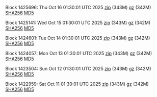 Block 1425696: Thu Oct 16 01:30:01 UTC 2025 [zip](https://files.01coin.io/mainnet/2025-10-16/bootstrap.dat.zip) (343M) [gz](https://files.01coin.io/mainnet/2025-10-16/bootstrap.dat.tar.gz) (342M) [SHA256](https://files.01coin.io/mainnet/2025-10-16/sha256.txt) [MD5](https://files.01coin.io/mainnet/2025-10-16/md5.txt)

Block 1425141: Wed Oct 15 01:30:01 UTC 2025 [zip](https://files.01coin.io/mainnet/2025-10-15/bootstrap.dat.zip) (343M) [gz](https://files.01coin.io/mainnet/2025-10-15/bootstrap.dat.tar.gz) (342M) [SHA256](https://files.01coin.io/mainnet/2025-10-15/sha256.txt) [MD5](https://files.01coin.io/mainnet/2025-10-15/md5.txt)

Block 1424601: Tue Oct 14 01:30:01 UTC 2025 [zip](https://files.01coin.io/mainnet/2025-10-14/bootstrap.dat.zip) (343M) [gz](https://files.01coin.io/mainnet/2025-10-14/bootstrap.dat.tar.gz) (342M) [SHA256](https://files.01coin.io/mainnet/2025-10-14/sha256.txt) [MD5](https://files.01coin.io/mainnet/2025-10-14/md5.txt)

Block 1424057: Mon Oct 13 01:30:01 UTC 2025 [zip](https://files.01coin.io/mainnet/2025-10-13/bootstrap.dat.zip) (343M) [gz](https://files.01coin.io/mainnet/2025-10-13/bootstrap.dat.tar.gz) (342M) [SHA256](https://files.01coin.io/mainnet/2025-10-13/sha256.txt) [MD5](https://files.01coin.io/mainnet/2025-10-13/md5.txt)

Block 1423504: Sun Oct 12 01:30:01 UTC 2025 [zip](https://files.01coin.io/mainnet/2025-10-12/bootstrap.dat.zip) (343M) [gz](https://files.01coin.io/mainnet/2025-10-12/bootstrap.dat.tar.gz) (342M) [SHA256](https://files.01coin.io/mainnet/2025-10-12/sha256.txt) [MD5](https://files.01coin.io/mainnet/2025-10-12/md5.txt)

Block 1422959: Sat Oct 11 01:30:01 UTC 2025 [zip](https://files.01coin.io/mainnet/2025-10-11/bootstrap.dat.zip) (343M) [gz](https://files.01coin.io/mainnet/2025-10-11/bootstrap.dat.tar.gz) (342M) [SHA256](https://files.01coin.io/mainnet/2025-10-11/sha256.txt) [MD5](https://files.01coin.io/mainnet/2025-10-11/md5.txt)
